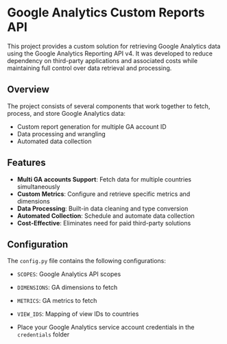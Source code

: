 # Google Analytics Custom Reports API

This project provides a custom solution for retrieving Google Analytics data using the Google Analytics Reporting API v4. It was developed to reduce dependency on third-party applications and associated costs while maintaining full control over data retrieval and processing.

## Overview

The project consists of several components that work together to fetch, process, and store Google Analytics data:

- Custom report generation for multiple GA account ID
- Data processing and wrangling
- Automated data collection

## Features

- **Multi GA accounts Support**: Fetch data for multiple countries simultaneously
- **Custom Metrics**: Configure and retrieve specific metrics and dimensions
- **Data Processing**: Built-in data cleaning and type conversion
- **Automated Collection**: Schedule and automate data collection
- **Cost-Effective**: Eliminates need for paid third-party solutions

## Configuration

The `config.py` file contains the following configurations:

- `SCOPES`: Google Analytics API scopes
- `DIMENSIONS`: GA dimensions to fetch
- `METRICS`: GA metrics to fetch
- `VIEW_IDS`: Mapping of view IDs to countries

- Place your Google Analytics service account credentials in the `credentials` folder
